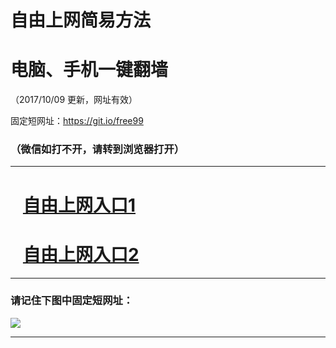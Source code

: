 ﻿# 自由上网简易方法

# 电脑、手机一键翻墙

（2017/10/09 更新，网址有效）

固定短网址：https://git.io/free99

### （微信如打不开，请转到浏览器打开）


***





# &nbsp;&nbsp; <a href="http://ft863926.fwq-tz-1001.info/fwqtz01.html?t=10090011663 " target="_blank">自由上网入口1</a>
# &nbsp;&nbsp; <a href="http://ft1004519885.fwq-tz-1002.info/fwqtz02.html?t=10090018626 " target="_blank">自由上网入口2</a>
***

### 请记住下图中固定短网址：

<img src="https://s3-us-west-2.amazonaws.com/fwq-1001/yjfq-20170905okok.png" /> 


***

